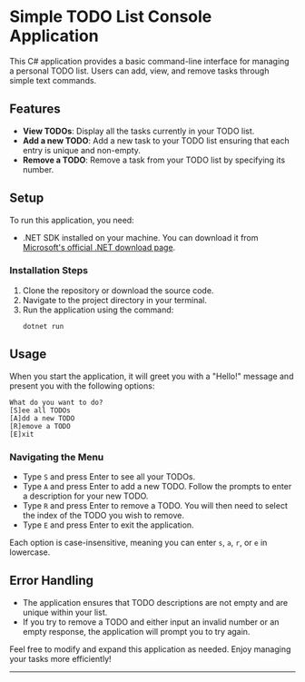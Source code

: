 # Simple TODO List Console Application

This C# application provides a basic command-line interface for managing a personal TODO list. Users can add, view, and remove tasks through simple text commands.

## Features

- **View TODOs**: Display all the tasks currently in your TODO list.
- **Add a new TODO**: Add a new task to your TODO list ensuring that each entry is unique and non-empty.
- **Remove a TODO**: Remove a task from your TODO list by specifying its number.

## Setup

To run this application, you need:
- .NET SDK installed on your machine. You can download it from [Microsoft's official .NET download page](https://dotnet.microsoft.com/download).

### Installation Steps

1. Clone the repository or download the source code.
2. Navigate to the project directory in your terminal.
3. Run the application using the command:
   ```
   dotnet run
   ```

## Usage

When you start the application, it will greet you with a "Hello!" message and present you with the following options:

```
What do you want to do?
[S]ee all TODOs
[A]dd a new TODO
[R]emove a TODO
[E]xit
```

### Navigating the Menu

- Type `S` and press Enter to see all your TODOs.
- Type `A` and press Enter to add a new TODO. Follow the prompts to enter a description for your new TODO.
- Type `R` and press Enter to remove a TODO. You will then need to select the index of the TODO you wish to remove.
- Type `E` and press Enter to exit the application.

Each option is case-insensitive, meaning you can enter `s`, `a`, `r`, or `e` in lowercase.

## Error Handling

- The application ensures that TODO descriptions are not empty and are unique within your list.
- If you try to remove a TODO and either input an invalid number or an empty response, the application will prompt you to try again.

Feel free to modify and expand this application as needed. Enjoy managing your tasks more efficiently!

---
